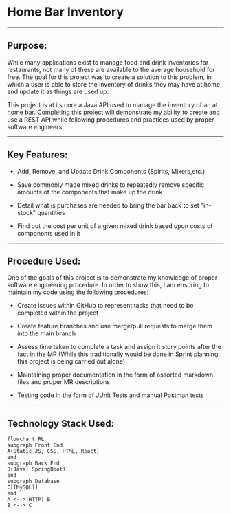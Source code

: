 # Home Bar Inventory

---

## Purpose:

While many applications exist to manage food and drink inventories for restaurants,
not many of these are available to the average household for free.
The goal for this project was to create a solution to this problem, in which a user
is able to store the inventory of drinks they may have at home and update it as things
are used up.

This project is at its core a Java API used to manage the inventory of an at home bar.
Completing this project will demonstrate my ability to create and use a REST API while 
following procedures and practices used by proper software engineers.

---

## Key Features:

* Add, Remove, and Update Drink Components (Spirits, Mixers,etc.)


* Save commonly made mixed drinks to repeatedly remove specific amounts
of the components that make up the drink


* Detail what is purchases are needed to bring the bar back to set "in-stock" quantities
 

* Find out the cost per unit of a given mixed drink based upon costs of components used in it

---

## Procedure Used:

One of the goals of this project is to demonstrate my knowledge of proper software engineering procedure. 
In order to show this, I am ensuring to maintain my code using the following procedures:

* Create issues within GitHub to represent tasks that need to be completed within the project


* Create feature branches and use merge/pull requests to merge them into the main branch
 

* Assess time taken to complete a task and assign it story points after the fact in the MR 
(While this traditionally would be done in Sprint planning, this project is being carried out alone)


* Maintaining proper documentation in the form of assorted markdown files and proper MR descriptions


* Testing code in the form of JUnit Tests and manual Postman tests

---

## Technology Stack Used:

```mermaid
flowchart RL
subgraph Front End
A(Static JS, CSS, HTML, React)
end
subgraph Back End
B(Java: SpringBoot)
end
subgraph Database
C[(MySQL)]
end
A <-->|HTTP| B
B <--> C
```
